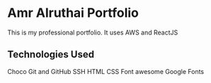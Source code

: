 # Amr Alruthai Portfolio
This is my professional portfolio. It uses AWS and ReactJS

## Technologies Used
Choco
Git and GitHub
SSH
HTML
CSS
Font awesome
Google Fonts
